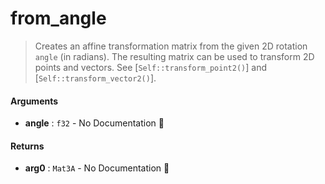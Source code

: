 # from\_angle

>  Creates an affine transformation matrix from the given 2D rotation `angle` (in
>  radians).
>  The resulting matrix can be used to transform 2D points and vectors. See
>  [`Self::transform_point2()`] and [`Self::transform_vector2()`].

#### Arguments

- **angle** : `f32` \- No Documentation 🚧

#### Returns

- **arg0** : `Mat3A` \- No Documentation 🚧
